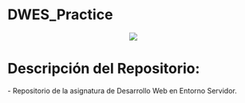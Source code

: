 ﻿# DWES_Practice
 <div align="center">
  <a href="https://skillicons.dev">
    <img src="https://skillicons.dev/icons?i=php,laravel,nodejs" />
  </a>
</div>
<h1>Descripción del Repositorio:</h1>
<p>- Repositorio de la asignatura de Desarrollo Web en Entorno Servidor.</p>
